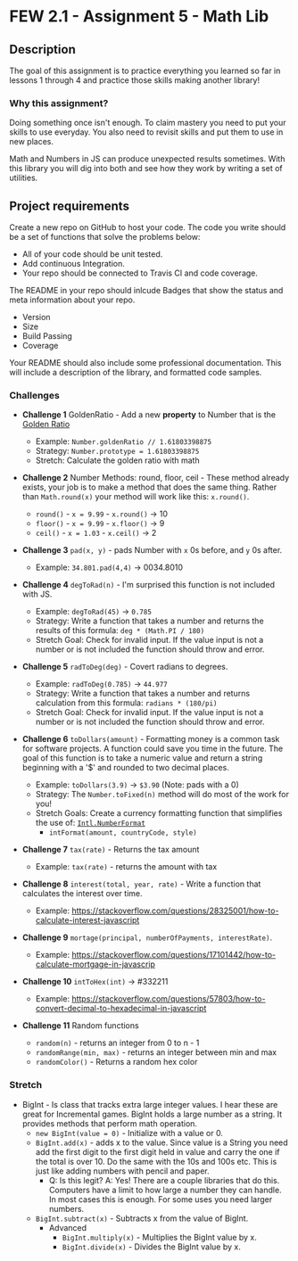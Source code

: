 # FEW 2.1 - Assignment 5 - Math Lib
## Description
The goal of this assignment is to practice everything you learned so far in lessons 1 through 4 and practice those skills making another library!

### Why this assignment?
Doing something once isn't enough.
To claim mastery you need to put your skills to use everyday.
You also need to revisit skills and put them to use in new places.

Math and Numbers in JS can produce unexpected results sometimes.
With this library you will dig into both and see how they work by writing a set of utilities.

## Project requirements
Create a new repo on GitHub to host your code.
The code you write should be a set of functions that solve the problems below:
- All of your code should be unit tested.
- Add continuous Integration.
- Your repo should be connected to Travis CI and code coverage.

The README in your repo should inlcude Badges that show the status and meta information about your repo.
- Version
- Size
- Build Passing
- Coverage

Your README should also include some professional documentation.
This will include a description of the library, and formatted code samples.

### Challenges

- **Challenge 1** GoldenRatio - Add a new **property** to Number that is the [Golden Ratio](https://en.wikipedia.org/wiki/Golden_ratio)
	- Example: `Number.goldenRatio // 1.61803398875`
	- Strategy: `Number.prototype = 1.61803398875`
	- Stretch: Calculate the golden ratio with math
- **Challenge 2** Number Methods: round, floor, ceil - These method already exists, your job is to make a method that does the same thing.
	Rather than `Math.round(x)` your method will work like this: `x.round()`.
	- `round()` - `x = 9.99` - `x.round()` -> 10 
	- `floor()` - `x = 9.99` - `x.floor()` -> 9
	- `ceil()` - `x = 1.03` - `x.ceil()` -> 2
- **Challenge 3** `pad(x, y)` - pads Number with `x` 0s before, and `y` 0s after.
	- Example: `34.801.pad(4,4)` -> 0034.8010
- **Challenge 4** `degToRad(n)` - I'm surprised this function is not included with JS.
	- Example: `degToRad(45)` -> `0.785`
	- Strategy: Write a function that takes a number and returns the results of this formula: `deg * (Math.PI / 180)`
	- Stretch Goal: Check for invalid input.
		If the value input is not a number or is not included the function should throw and error.

- **Challenge 5** `radToDeg(deg)` - Covert radians to degrees.
	- Example: `radToDeg(0.785)` -> `44.977`
	- Strategy: Write a function that takes a number and returns calculation from this formula: `radians * (180/pi)`
	- Stretch Goal: Check for invalid input.
		If the value input is not a number or is not included the function should throw and error.

- **Challenge 6** `toDollars(amount)` - Formatting money is a common task for software projects.
	A function could save you time in the future.
	The goal of this function is to take a numeric value and return a string beginning with a '$' and rounded to two decimal places.
	- Example: `toDollars(3.9)` -> `$3.90` (Note: pads with a 0)
	- Strategy: The `Number.toFixed(n)` method will do most of the work for you!
	- Stretch Goals: Create a currency formatting function that simplifies the use of: [`Intl.NumberFormat`](https://developer.mozilla.org/en-US/docs/Web/JavaScript/Reference/Global_Objects/NumberFormat)
		- `intFormat(amount, countryCode, style)`
- **Challenge 7** `tax(rate)` - Returns the tax amount
	- Example: `tax(rate)` - returns the amount with tax
- **Challenge 8** `interest(total, year, rate)` - Write a function that calculates the interest over time.
	- Example: https://stackoverflow.com/questions/28325001/how-to-calculate-interest-javascript
- **Challenge 9** `mortage(principal, numberOfPayments, interestRate)`.
	- Example: https://stackoverflow.com/questions/17101442/how-to-calculate-mortgage-in-javascrip
- **Challenge 10** `intToHex(int)` -> #332211
	- Example: https://stackoverflow.com/questions/57803/how-to-convert-decimal-to-hexadecimal-in-javascript
- **Challenge 11** Random functions
	- `random(n)` - returns an integer from 0 to n - 1
	- `randomRange(min, max)` - returns an integer between min and max
	- `randomColor()` - Returns a random hex color

### Stretch
- BigInt - Is class that tracks extra large integer values.
	I hear these are great for Incremental games.
	BigInt holds a large number as a string.
	It provides methods that perform math operation.
	- `new BigInt(value = 0)` - Initialize with a value or 0.
	- `BigInt.add(x)` - adds x to the value.
		Since value is a String you need add the first digit to the first digit held in value and carry the one if the total is over 10.
		Do the same with the 10s and 100s etc.
		This is just like adding numbers with pencil and paper.
		- Q: Is this legit? A: Yes! There are a couple libraries that do this.
			Computers have a limit to how large a number they can handle.
			In most cases this is enough.
			For some uses you need larger numbers.
	- `BigInt.subtract(x)` - Subtracts x from the value of BigInt.
		- Advanced
			- `BigInt.multiply(x)` - Multiplies the BigInt value by x.
			- `BigInt.divide(x)` - Divides the BigInt value by x.
